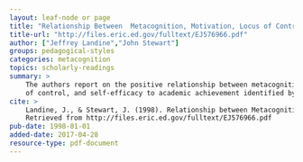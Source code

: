 ```yaml
---
layout: leaf-node or page
title: "Relationship Between  Metacognition, Motivation, Locus of Control, Self-Efficacy, and Academic Achievement"
title-url: "http://files.eric.ed.gov/fulltext/EJ576966.pdf"
author: ["Jeffrey Landine","John Stewart"]
groups: pedagogical-styles
categories: metacognition
topics: scholarly-readings
summary: >
    The authors report on the positive relationship between metacognition, motivation, locus
    of control, and self-efficacy to academic achievement identified by their study.
cite: >
    Landine, J., & Stewart, J. (1998). Relationship between Metacognition, Motivation, Locus of Control, Self-Efficacy, and Academic Achievement. Canadian Journal of Counselling, 32(3), 200-12.
    Retrieved from http://files.eric.ed.gov/fulltext/EJ576966.pdf
pub-date: 1998-01-01
added-date: 2017-04-28
resource-type: pdf-document
---
```

